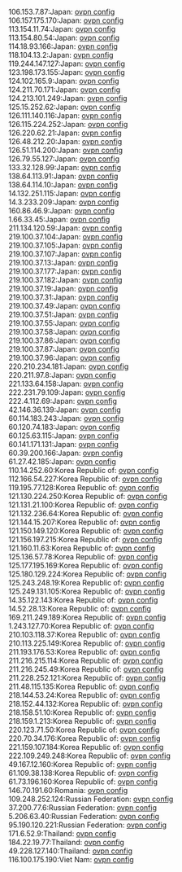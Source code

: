 106.153.7.87:Japan: [ovpn config](vpn/106_153_7_87.ovpn)  
106.157.175.170:Japan: [ovpn config](vpn/106_157_175_170.ovpn)  
113.154.11.74:Japan: [ovpn config](vpn/113_154_11_74.ovpn)  
113.154.80.54:Japan: [ovpn config](vpn/113_154_80_54.ovpn)  
114.18.93.166:Japan: [ovpn config](vpn/114_18_93_166.ovpn)  
118.104.13.2:Japan: [ovpn config](vpn/118_104_13_2.ovpn)  
119.244.147.127:Japan: [ovpn config](vpn/119_244_147_127.ovpn)  
123.198.173.155:Japan: [ovpn config](vpn/123_198_173_155.ovpn)  
124.102.165.9:Japan: [ovpn config](vpn/124_102_165_9.ovpn)  
124.211.70.171:Japan: [ovpn config](vpn/124_211_70_171.ovpn)  
124.213.101.249:Japan: [ovpn config](vpn/124_213_101_249.ovpn)  
125.15.252.62:Japan: [ovpn config](vpn/125_15_252_62.ovpn)  
126.111.140.116:Japan: [ovpn config](vpn/126_111_140_116.ovpn)  
126.115.224.252:Japan: [ovpn config](vpn/126_115_224_252.ovpn)  
126.220.62.21:Japan: [ovpn config](vpn/126_220_62_21.ovpn)  
126.48.212.20:Japan: [ovpn config](vpn/126_48_212_20.ovpn)  
126.51.114.200:Japan: [ovpn config](vpn/126_51_114_200.ovpn)  
126.79.55.127:Japan: [ovpn config](vpn/126_79_55_127.ovpn)  
133.32.128.99:Japan: [ovpn config](vpn/133_32_128_99.ovpn)  
138.64.113.91:Japan: [ovpn config](vpn/138_64_113_91.ovpn)  
138.64.114.10:Japan: [ovpn config](vpn/138_64_114_10.ovpn)  
14.132.251.115:Japan: [ovpn config](vpn/14_132_251_115.ovpn)  
14.3.233.209:Japan: [ovpn config](vpn/14_3_233_209.ovpn)  
160.86.46.9:Japan: [ovpn config](vpn/160_86_46_9.ovpn)  
1.66.33.45:Japan: [ovpn config](vpn/1_66_33_45.ovpn)  
211.134.120.59:Japan: [ovpn config](vpn/211_134_120_59.ovpn)  
219.100.37.104:Japan: [ovpn config](vpn/219_100_37_104.ovpn)  
219.100.37.105:Japan: [ovpn config](vpn/219_100_37_105.ovpn)  
219.100.37.107:Japan: [ovpn config](vpn/219_100_37_107.ovpn)  
219.100.37.13:Japan: [ovpn config](vpn/219_100_37_13.ovpn)  
219.100.37.177:Japan: [ovpn config](vpn/219_100_37_177.ovpn)  
219.100.37.182:Japan: [ovpn config](vpn/219_100_37_182.ovpn)  
219.100.37.19:Japan: [ovpn config](vpn/219_100_37_19.ovpn)  
219.100.37.31:Japan: [ovpn config](vpn/219_100_37_31.ovpn)  
219.100.37.49:Japan: [ovpn config](vpn/219_100_37_49.ovpn)  
219.100.37.51:Japan: [ovpn config](vpn/219_100_37_51.ovpn)  
219.100.37.55:Japan: [ovpn config](vpn/219_100_37_55.ovpn)  
219.100.37.58:Japan: [ovpn config](vpn/219_100_37_58.ovpn)  
219.100.37.86:Japan: [ovpn config](vpn/219_100_37_86.ovpn)  
219.100.37.87:Japan: [ovpn config](vpn/219_100_37_87.ovpn)  
219.100.37.96:Japan: [ovpn config](vpn/219_100_37_96.ovpn)  
220.210.234.181:Japan: [ovpn config](vpn/220_210_234_181.ovpn)  
220.211.97.8:Japan: [ovpn config](vpn/220_211_97_8.ovpn)  
221.133.64.158:Japan: [ovpn config](vpn/221_133_64_158.ovpn)  
222.231.79.109:Japan: [ovpn config](vpn/222_231_79_109.ovpn)  
222.4.112.69:Japan: [ovpn config](vpn/222_4_112_69.ovpn)  
42.146.36.139:Japan: [ovpn config](vpn/42_146_36_139.ovpn)  
60.114.183.243:Japan: [ovpn config](vpn/60_114_183_243.ovpn)  
60.120.74.183:Japan: [ovpn config](vpn/60_120_74_183.ovpn)  
60.125.63.115:Japan: [ovpn config](vpn/60_125_63_115.ovpn)  
60.141.171.131:Japan: [ovpn config](vpn/60_141_171_131.ovpn)  
60.39.200.166:Japan: [ovpn config](vpn/60_39_200_166.ovpn)  
61.27.42.185:Japan: [ovpn config](vpn/61_27_42_185.ovpn)  
110.14.252.60:Korea Republic of: [ovpn config](vpn/110_14_252_60.ovpn)  
112.166.54.227:Korea Republic of: [ovpn config](vpn/112_166_54_227.ovpn)  
119.195.77.128:Korea Republic of: [ovpn config](vpn/119_195_77_128.ovpn)  
121.130.224.250:Korea Republic of: [ovpn config](vpn/121_130_224_250.ovpn)  
121.131.21.100:Korea Republic of: [ovpn config](vpn/121_131_21_100.ovpn)  
121.132.236.64:Korea Republic of: [ovpn config](vpn/121_132_236_64.ovpn)  
121.144.15.207:Korea Republic of: [ovpn config](vpn/121_144_15_207.ovpn)  
121.150.149.120:Korea Republic of: [ovpn config](vpn/121_150_149_120.ovpn)  
121.156.197.215:Korea Republic of: [ovpn config](vpn/121_156_197_215.ovpn)  
121.160.11.63:Korea Republic of: [ovpn config](vpn/121_160_11_63.ovpn)  
125.136.57.78:Korea Republic of: [ovpn config](vpn/125_136_57_78.ovpn)  
125.177.195.169:Korea Republic of: [ovpn config](vpn/125_177_195_169.ovpn)  
125.180.129.224:Korea Republic of: [ovpn config](vpn/125_180_129_224.ovpn)  
125.243.248.19:Korea Republic of: [ovpn config](vpn/125_243_248_19.ovpn)  
125.249.131.105:Korea Republic of: [ovpn config](vpn/125_249_131_105.ovpn)  
14.35.122.143:Korea Republic of: [ovpn config](vpn/14_35_122_143.ovpn)  
14.52.28.13:Korea Republic of: [ovpn config](vpn/14_52_28_13.ovpn)  
169.211.249.189:Korea Republic of: [ovpn config](vpn/169_211_249_189.ovpn)  
1.243.127.70:Korea Republic of: [ovpn config](vpn/1_243_127_70.ovpn)  
210.103.118.37:Korea Republic of: [ovpn config](vpn/210_103_118_37.ovpn)  
210.113.225.149:Korea Republic of: [ovpn config](vpn/210_113_225_149.ovpn)  
211.193.176.53:Korea Republic of: [ovpn config](vpn/211_193_176_53.ovpn)  
211.216.215.114:Korea Republic of: [ovpn config](vpn/211_216_215_114.ovpn)  
211.216.245.49:Korea Republic of: [ovpn config](vpn/211_216_245_49.ovpn)  
211.228.252.121:Korea Republic of: [ovpn config](vpn/211_228_252_121.ovpn)  
211.48.115.135:Korea Republic of: [ovpn config](vpn/211_48_115_135.ovpn)  
218.144.53.24:Korea Republic of: [ovpn config](vpn/218_144_53_24.ovpn)  
218.152.44.132:Korea Republic of: [ovpn config](vpn/218_152_44_132.ovpn)  
218.158.51.10:Korea Republic of: [ovpn config](vpn/218_158_51_10.ovpn)  
218.159.1.213:Korea Republic of: [ovpn config](vpn/218_159_1_213.ovpn)  
220.123.71.50:Korea Republic of: [ovpn config](vpn/220_123_71_50.ovpn)  
220.70.34.176:Korea Republic of: [ovpn config](vpn/220_70_34_176.ovpn)  
221.159.107.184:Korea Republic of: [ovpn config](vpn/221_159_107_184.ovpn)  
222.109.249.248:Korea Republic of: [ovpn config](vpn/222_109_249_248.ovpn)  
49.167.12.160:Korea Republic of: [ovpn config](vpn/49_167_12_160.ovpn)  
61.109.38.138:Korea Republic of: [ovpn config](vpn/61_109_38_138.ovpn)  
61.73.196.160:Korea Republic of: [ovpn config](vpn/61_73_196_160.ovpn)  
146.70.191.60:Romania: [ovpn config](vpn/146_70_191_60.ovpn)  
109.248.252.124:Russian Federation: [ovpn config](vpn/109_248_252_124.ovpn)  
37.200.77.6:Russian Federation: [ovpn config](vpn/37_200_77_6.ovpn)  
5.206.63.40:Russian Federation: [ovpn config](vpn/5_206_63_40.ovpn)  
95.190.120.221:Russian Federation: [ovpn config](vpn/95_190_120_221.ovpn)  
171.6.52.9:Thailand: [ovpn config](vpn/171_6_52_9.ovpn)  
184.22.19.77:Thailand: [ovpn config](vpn/184_22_19_77.ovpn)  
49.228.127.140:Thailand: [ovpn config](vpn/49_228_127_140.ovpn)  
116.100.175.190:Viet Nam: [ovpn config](vpn/116_100_175_190.ovpn)  
